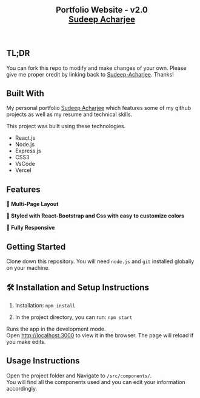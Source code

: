 <h2 align="center">
  Portfolio Website - v2.0<br/>
  <a href="https://sudeep-acharjee-live.netlify.app" target="_blank">Sudeep Acharjee</a>
</h2>
<div align="center">
 
</div>

<br/>


## TL;DR

You can fork this repo to modify and make changes of your own. Please give me proper credit by linking back to [Sudeep-Acharjee](https://github.com/SudeepAcharjee/Portfolio). Thanks!

## Built With

My personal portfolio <a href="https://sudeep-acharjee-live.netlify.app" target="_blank">Sudeep Acharjee</a> which features some of my github projects as well as my resume and technical skills.<br/>

This project was built using these technologies.

- React.js
- Node.js
- Express.js
- CSS3
- VsCode
- Vercel

## Features

**📖 Multi-Page Layout**

**🎨 Styled with React-Bootstrap and Css with easy to customize colors**

**📱 Fully Responsive**

## Getting Started

Clone down this repository. You will need `node.js` and `git` installed globally on your machine.

## 🛠 Installation and Setup Instructions

1. Installation: `npm install`

2. In the project directory, you can run: `npm start`

Runs the app in the development mode.\
Open [http://localhost:3000](http://localhost:3000) to view it in the browser.
The page will reload if you make edits.

## Usage Instructions

Open the project folder and Navigate to `/src/components/`. <br/>
You will find all the components used and you can edit your information accordingly.


